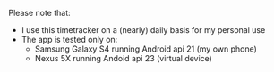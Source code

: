 Please note that:

- I use this timetracker on a (nearly) daily basis for my personal use
- The app is tested only on:
    - Samsung Galaxy S4 running Android api 21 (my own phone)
    - Nexus 5X running Andoid api 23 (virtual device)
